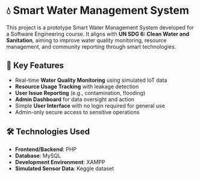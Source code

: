 # 💧 Smart Water Management System

This project is a prototype Smart Water Management System developed for a Software Engineering course. It aligns with **UN SDG 6: Clean Water and Sanitation**, aiming to improve water quality monitoring, resource management, and community reporting through smart technologies.

## 📌 Key Features
- Real-time **Water Quality Monitoring** using simulated IoT data
- **Resource Usage Tracking** with leakage detection
- **User Issue Reporting** (e.g., contamination, flooding)
- **Admin Dashboard** for data oversight and action
- Simple **User Interface** with no login required for general use
- Admin-only secure access to sensitive operations

## 🛠️ Technologies Used
- **Frontend/Backend**: PHP
- **Database**: MySQL
- **Development Environment**: XAMPP
- **Simulated Sensor Data**: Keggle dataset
